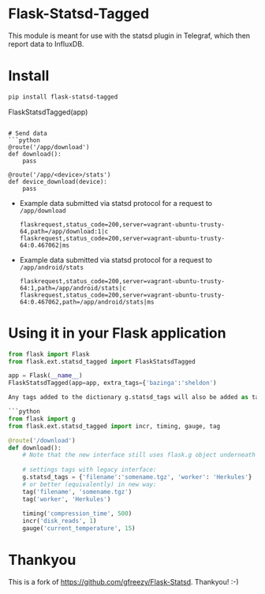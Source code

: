 # Flask-Statsd-Tagged

This module is meant for use with the statsd plugin in Telegraf, which then report data to InfluxDB.

# Install
```bash
pip install flask-statsd-tagged
```

FlaskStatsdTagged(app)
```

# Send data
```python
@route('/app/download')
def download():
    pass

@route('/app/<device>/stats')
def device_download(device):
    pass
```

* Example data submitted via statsd protocol for a request to `/app/download`

    ```
    flaskrequest,status_code=200,server=vagrant-ubuntu-trusty-64,path=/app/download:1|c
    flaskrequest,status_code=200,server=vagrant-ubuntu-trusty-64:0.467062|ms
    ```

* Example data submitted via statsd protocol for a request to `/app/android/stats`

    ```
    flaskrequest,status_code=200,server=vagrant-ubuntu-trusty-64:1,path=/app/android/stats|c
    flaskrequest,status_code=200,server=vagrant-ubuntu-trusty-64:0.467062,path=/app/android/stats|ms
    ```


# Using it in your Flask application
```python
from flask import Flask
from flask.ext.statsd_tagged import FlaskStatsdTagged

app = Flask(__name__)
FlaskStatsdTagged(app=app, extra_tags={'bazinga':'sheldon')

Any tags added to the dictionary g.statsd_tags will also be added as tags to the metrics. E.g

```python
from flask import g
from flask.ext.statsd_tagged import incr, timing, gauge, tag

@route('/download')
def download():
    # Note that the new interface still uses flask.g object underneath
    
    # settings tags with legacy interface:
    g.statsd_tags = {'filename':'somename.tgz', 'worker': 'Herkules'}  
    # or better (equivalently) in new way:
    tag('filename', 'somename.tgz')
    tag('worker', 'Herkules')
    
    timing('compression_time', 500)
    incr('disk_reads', 1)
    gauge('current_temperature', 15)
```

# Thankyou

This is a fork of https://github.com/gfreezy/Flask-Statsd. Thankyou! :-)



